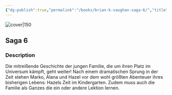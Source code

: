 ```yaml
---
{"dg-publish":true,"permalink":"/books/brian-k-vaughan-saga-6/","title":"\"Saga 6\"","tags":["science-fiction","Fantasy","graphic-novel"]}
---
```




![cover|150](http://books.google.com/books/content?id=GDB4DwAAQBAJ&printsec=frontcover&img=1&zoom=1&edge=curl&source=gbs_api)

## Saga 6

### Description

Die mitreißende Geschichte der jungen Familie, die um ihren Platz im Universum kämpft, geht weiter! Nach einem dramatischen Sprung in der Zeit stehen Marko, Alana und Hazel vor dem wohl größten Abenteuer ihres bisherigen Lebens: Hazels Zeit im Kindergarten. Zudem muss auch die Familie als Ganzes die ein oder andere Lektion lernen.
```